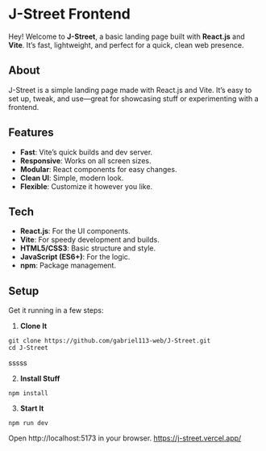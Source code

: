 # J-Street Frontend

Hey! Welcome to **J-Street**, a basic landing page built with **React.js** and **Vite**. It’s fast, lightweight, and perfect for a quick, clean web presence.

## About
J-Street is a simple landing page made with React.js and Vite. It’s easy to set up, tweak, and use—great for showcasing stuff or experimenting with a frontend.

## Features
- **Fast**: Vite’s quick builds and dev server.
- **Responsive**: Works on all screen sizes.
- **Modular**: React components for easy changes.
- **Clean UI**: Simple, modern look.
- **Flexible**: Customize it however you like.

## Tech
- **React.js**: For the UI components.
- **Vite**: For speedy development and builds.
- **HTML5/CSS3**: Basic structure and style.
- **JavaScript (ES6+)**: For the logic.
- **npm**: Package management.

## Setup
Get it running in a few steps:

1. **Clone It**  
```
git clone https://github.com/gabriel113-web/J-Street.git
cd J-Street
```
sssss

2. **Install Stuff**
```
npm install
```

3. **Start It**
```
npm run dev
```

Open http://localhost:5173 in your browser.
https://j-street.vercel.app/

